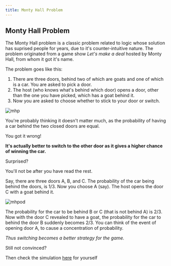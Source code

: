 ```yaml
---
title: Monty Hall Problem
---
```

## Monty Hall Problem

The Monty Hall problem is a classic problem related to logic whose solution has suprised people for years, due to it's counter-intuitive nature. The problem originated from a game show *Let's make a deal* hosted by Monty Hall, from whom it got it's name.

The problem goes like this:

  1. There are three doors, behind two of which are goats and one of which is a car. You are asked to pick a door.
  2. The host (who knows what's behind which door) opens a door, other than the one you have picked, which has a goat behind it.
  3. Now you are asked to choose whether to stick to your door or switch.
  
![mhp](https://upload.wikimedia.org/wikipedia/commons/thumb/3/3f/Monty_open_door.svg/1280px-Monty_open_door.svg.png)

You're probably thinking it doesn't matter much, as the probability of having a car behind the two closed doors are equal. 

You got it wrong!

**It's actually better to switch to the other door as it gives a higher chance of winning the car.**

Surprised?

You'll not be after you have read the rest.

Say, there are three doors A, B, and C. The probability of the car being behind the doors, is 1/3. Now you choose A (say). The host opens the door C with a goat behind it. 

![mhpod](https://upload.wikimedia.org/wikipedia/commons/thumb/9/9e/Monty_open_door_chances.svg/197px-Monty_open_door_chances.svg.png)

The probability for the car to be behind B or C (that is not behind A) is 2/3. Now with the door C revealed to have a goat, the probability for the car to behind the door B suddenly becomes 2/3. You can think of the event of opening door A, to cause a concentration of probability. 

*Thus switching becomes a better strategy for the game.*



Still not convinced?

Then check the simulation [here](https://betterexplained.com/articles/understanding-the-monty-hall-problem/) for yourself
